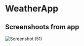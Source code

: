 # WeatherApp


## Screenshoots from app
![Screenshot (51)](https://user-images.githubusercontent.com/64445944/129893780-63a73cdf-60b3-4f0b-92db-425f4eb17909.png)
